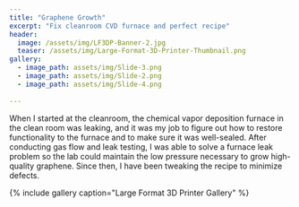```yaml
---
title: "Graphene Growth"
excerpt: "Fix cleanroom CVD furnace and perfect recipe"
header:
  image: /assets/img/LF3DP-Banner-2.jpg
  teaser: /assets/img/Large-Format-3D-Printer-Thumbnail.png
gallery:
  - image_path: assets/img/Slide-3.png
  - image_path: assets/img/Slide-2.png
  - image_path: assets/img/Slide-4.png
   
---
```


When I started at the cleanroom, the chemical vapor deposition furnace in the clean room was leaking, and it was my job to figure out how to restore functionality to the furnace and to make sure it was well-sealed. After conducting gas flow and leak testing, I was able to solve a furnace leak problem so the lab could maintain the low pressure necessary to grow high-quality graphene. Since then, I have been tweaking the recipe to minimize defects.

{% include gallery caption="Large Format 3D Printer Gallery" %}
